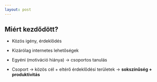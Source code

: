 ```yaml
---
layout: post
---
```


## Miért kezdődött?

- Közös igény, érdeklődés

- Kizárólag internetes lehetőségek

- Egyéni (motiváció hiánya) → csoportos tanulás

- Csoport → közös cél + eltérő érdeklődési területek → __sokszínűség + produktivitás__
